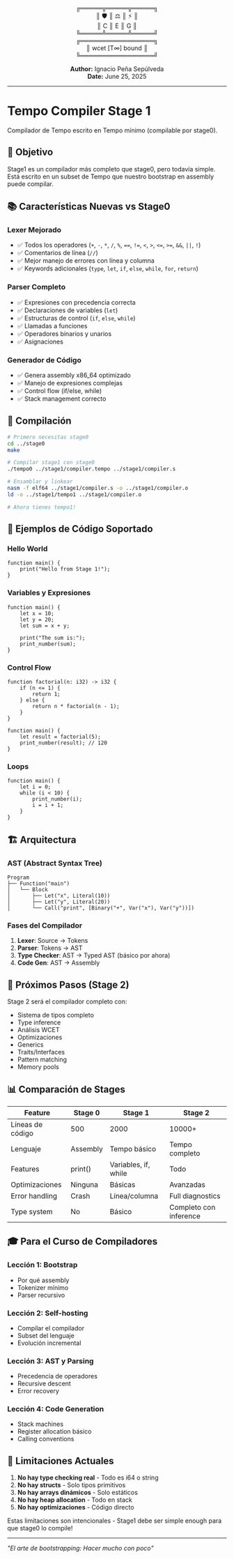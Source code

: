 <div align="center">

╔═════╦═════╦═════╗  
║ 🛡️  ║ ⚖️  ║ ⚡  ║  
║  C  ║  E  ║  G  ║  
╚═════╩═════╩═════╝  
╔═════════════════╗  
║ wcet [T∞] bound ║  
╚═════════════════╝  

**Author:** Ignacio Peña Sepúlveda  
**Date:** June 25, 2025

</div>

---

# Tempo Compiler Stage 1

Compilador de Tempo escrito en Tempo mínimo (compilable por stage0).

## 🎯 Objetivo

Stage1 es un compilador más completo que stage0, pero todavía simple. Está escrito en un subset de Tempo que nuestro bootstrap en assembly puede compilar.

## 📚 Características Nuevas vs Stage0

### Lexer Mejorado
- ✅ Todos los operadores (`+`, `-`, `*`, `/`, `%`, `==`, `!=`, `<`, `>`, `<=`, `>=`, `&&`, `||`, `!`)
- ✅ Comentarios de línea (`//`)
- ✅ Mejor manejo de errores con línea y columna
- ✅ Keywords adicionales (`type`, `let`, `if`, `else`, `while`, `for`, `return`)

### Parser Completo
- ✅ Expresiones con precedencia correcta
- ✅ Declaraciones de variables (`let`)
- ✅ Estructuras de control (`if`, `else`, `while`)
- ✅ Llamadas a funciones
- ✅ Operadores binarios y unarios
- ✅ Asignaciones

### Generador de Código
- ✅ Genera assembly x86_64 optimizado
- ✅ Manejo de expresiones complejas
- ✅ Control flow (if/else, while)
- ✅ Stack management correcto

## 🔧 Compilación

```bash
# Primero necesitas stage0
cd ../stage0
make

# Compilar stage1 con stage0
./tempo0 ../stage1/compiler.tempo ../stage1/compiler.s

# Ensamblar y linkear
nasm -f elf64 ../stage1/compiler.s -o ../stage1/compiler.o
ld -o ../stage1/tempo1 ../stage1/compiler.o

# Ahora tienes tempo1!
```

## 📝 Ejemplos de Código Soportado

### Hello World
```tempo
function main() {
    print("Hello from Stage 1!");
}
```

### Variables y Expresiones
```tempo
function main() {
    let x = 10;
    let y = 20;
    let sum = x + y;
    
    print("The sum is:");
    print_number(sum);
}
```

### Control Flow
```tempo
function factorial(n: i32) -> i32 {
    if (n <= 1) {
        return 1;
    } else {
        return n * factorial(n - 1);
    }
}

function main() {
    let result = factorial(5);
    print_number(result); // 120
}
```

### Loops
```tempo
function main() {
    let i = 0;
    while (i < 10) {
        print_number(i);
        i = i + 1;
    }
}
```

## 🏗️ Arquitectura

### AST (Abstract Syntax Tree)
```
Program
├── Function("main")
│   └── Block
│       ├── Let("x", Literal(10))
│       ├── Let("y", Literal(20))
│       └── Call("print", [Binary("+", Var("x"), Var("y"))])
```

### Fases del Compilador
1. **Lexer**: Source → Tokens
2. **Parser**: Tokens → AST
3. **Type Checker**: AST → Typed AST (básico por ahora)
4. **Code Gen**: AST → Assembly

## 🚀 Próximos Pasos (Stage 2)

Stage 2 será el compilador completo con:
- Sistema de tipos completo
- Type inference
- Análisis WCET
- Optimizaciones
- Generics
- Traits/Interfaces
- Pattern matching
- Memory pools

## 📊 Comparación de Stages

| Feature | Stage 0 | Stage 1 | Stage 2 |
|---------|---------|---------|---------|
| Líneas de código | 500 | 2000 | 10000+ |
| Lenguaje | Assembly | Tempo básico | Tempo completo |
| Features | print() | Variables, if, while | Todo |
| Optimizaciones | Ninguna | Básicas | Avanzadas |
| Error handling | Crash | Línea/columna | Full diagnostics |
| Type system | No | Básico | Completo con inference |

## 🎓 Para el Curso de Compiladores

### Lección 1: Bootstrap
- Por qué assembly
- Tokenizer mínimo
- Parser recursivo

### Lección 2: Self-hosting
- Compilar el compilador
- Subset del lenguaje
- Evolución incremental

### Lección 3: AST y Parsing
- Precedencia de operadores
- Recursive descent
- Error recovery

### Lección 4: Code Generation
- Stack machines
- Register allocation básico
- Calling conventions

## 🐛 Limitaciones Actuales

1. **No hay type checking real** - Todo es i64 o string
2. **No hay structs** - Solo tipos primitivos
3. **No hay arrays dinámicos** - Solo estáticos
4. **No hay heap allocation** - Todo en stack
5. **No hay optimizaciones** - Código directo

Estas limitaciones son intencionales - Stage1 debe ser simple enough para que stage0 lo compile!

---

*"El arte de bootstrapping: Hacer mucho con poco"*